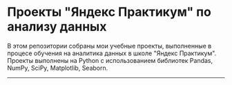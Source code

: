 # Проекты "Яндекс Практикум" по анализу данных

В этом репозитории собраны мои учебные проекты, выполненные в процесе обучения на аналитика данных в школе "Яндекс Практикум". 
Проекты выполнены на Python с использованием библиотек Pandas, NumPy, SciPy, Matplotlib, Seaborn.

---------------
